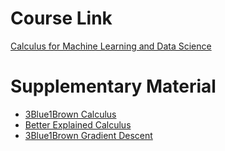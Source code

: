 # Course Link

[Calculus for Machine Learning and Data Science](https://www.coursera.org/learn/machine-learning-calculus)

# Supplementary Material

- [3Blue1Brown Calculus](https://www.3blue1brown.com/topics/calculus)
- [Better Explained Calculus](https://betterexplained.com/calculus)
- [3Blue1Brown Gradient Descent](https://www.3blue1brown.com/lessons/gradient-descent)
